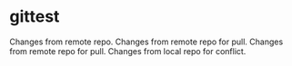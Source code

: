 # gittest

Changes from remote repo.
Changes from remote repo for pull.
Changes from remote repo for pull.
Changes from local repo for conflict.
